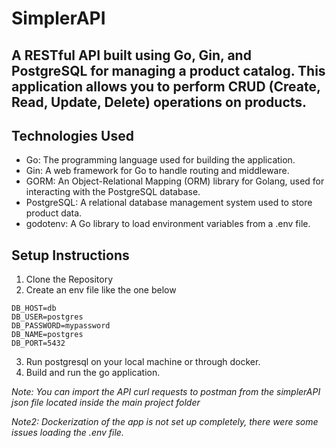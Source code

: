 # SimplerAPI
## A RESTful API built using Go, Gin, and PostgreSQL for managing a product catalog. This application allows you to perform CRUD (Create, Read, Update, Delete) operations on products.

## Technologies Used
- Go: The programming language used for building the application.
- Gin: A web framework for Go to handle routing and middleware.
- GORM: An Object-Relational Mapping (ORM) library for Golang, used for interacting with the PostgreSQL database.
- PostgreSQL: A relational database management system used to store product data.
- godotenv: A Go library to load environment variables from a .env file.

## Setup Instructions
1. Clone the Repository
2. Create an env file like the one below
```
DB_HOST=db
DB_USER=postgres
DB_PASSWORD=mypassword
DB_NAME=postgres
DB_PORT=5432
```
3. Run postgresql on your local machine or through docker.
4. Build and run the go application.

*Note: You can import the API curl requests to postman from the simplerAPI json file located inside the main project folder*

*Note2: Dockerization of the app is not set up completely, there were some issues loading the .env file.*


